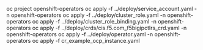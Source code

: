 oc project openshift-operators
oc apply -f ../deploy/service_account.yaml -n openshift-operators
oc apply -f ../deploy/cluster_role.yaml -n openshift-operators
oc apply -f ../deploy/cluster_role_binding.yaml -n openshift-operators
oc apply -f ../deploy/crds/cis.f5.com_f5bigipctlrs_crd.yaml -n openshift-operators
oc apply -f ../deploy/operator.yaml -n openshift-operators
oc apply -f cr_example_ocp_instance.yaml 
